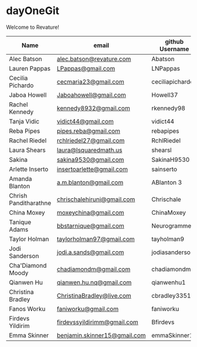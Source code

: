 # dayOneGit

Welcome to Revature!

| Name                  | email                       | github Username |
| --------------------- | --------------------------- | --------------- |
| Alec Batson           | alec.batson@revature.com    | Abatson         |
| Lauren Pappas         | LPappas@gmail.com           | LNPappas        |
| Cecilia Pichardo      | cecmaria23@gmail.com        | ceciliapichardo |
| Jaboa Howell          | Jaboahowell@gmail.com       | Howell37        |
| Rachel Kennedy        | kennedy8932@gmail.com       | rkennedy98      |
| Tanja Vidic           | vidict44@gmail.com          | vidict44        |
| Reba Pipes            | pipes.reba@gmail.com        | rebapipes       |
| Rachel Riedel         | rchlriedel27@gmail.com      | RchlRiedel      |
| Laura Shears          | laura@lsquaredmath.us       | shearsl         |
| Sakina                | sakina9530@gmail.com        | SakinaH9530     |
| Arlette Inserto       | insertoarlette@gmail.com    | sainserto       |
| Amanda Blanton        | a.m.blanton@gmail.com       | ABlanton 3      |
| Chrish Panditharathne | chrischalehiruni@gmail.com  | Chrischale      |
| China Moxey           | moxeychina@gmail.com        | ChinaMoxey      |
| Tanique Adams         | bbstarnique@gmail.com       | NeurogrammerT   |
| Taylor Holman         | taylorholman97@gmail.com    | tayholman9      |
| Jodi Sanderson        | jodi.a.sands@gmail.com      | jodiasanderson  |
| Cha'Diamond Moody     | chadiamondm@gmail.com       | chadiamondm     |
| Qianwen Hu            | qianwen.hu.nq@gmail.com     | qianwenhu1      |
| Christina Bradley     | ChristinaBradley@live.com   | cbradley3351    |
| Fanos Worku           | faniworku@gmail.com         | faniworku       |
| Firdevs Yildirim      | firdevssyildirimm@gmail.com | Bfirdevs        |
| Emma Skinner          | benjamin.skinner15@gmail.com| emmaSkinner15   |